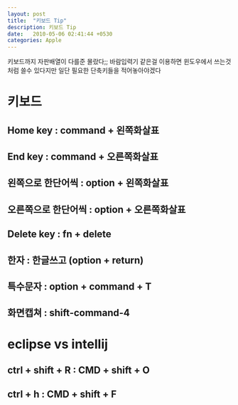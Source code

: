 ```yaml
---
layout: post
title:  "키보드 Tip"
description: 키보드 Tip
date:   2010-05-06 02:41:44 +0530
categories: Apple
---
```


키보드까지 자판배열이 다를준 몰랐다;;
바람입력기 같은걸 이용하면 윈도우에서 쓰는것처럼 쓸수 있다지만 일단 필요한 단축키들을 적어놓아야겠다

# 키보드
## Home key : command + 왼쪽화살표
## End key : command + 오른쪽화살표
## 왼쪽으로 한단어씩 : option + 왼쪽화살표
## 오른쪽으로 한단어씩 : option + 오른쪽화살표
## Delete key : fn + delete
## 한자 : 한글쓰고 (option + return)
## 특수문자 : option + command + T
## 화면캡쳐 : shift-command-4

# eclipse vs intellij
## ctrl + shift + R : CMD + shift + O
## ctrl + h : CMD + shift + F
